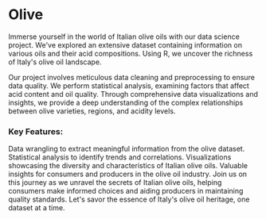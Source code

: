 # Olive
Immerse yourself in the world of Italian olive oils with our data science project. We've explored an extensive dataset containing information on various oils and their acid compositions. Using R, we uncover the richness of Italy's olive oil landscape.

Our project involves meticulous data cleaning and preprocessing to ensure data quality. We perform statistical analysis, examining factors that affect acid content and oil quality. Through comprehensive data visualizations and insights, we provide a deep understanding of the complex relationships between olive varieties, regions, and acidity levels.

### Key Features:

Data wrangling to extract meaningful information from the olive dataset.
Statistical analysis to identify trends and correlations.
Visualizations showcasing the diversity and characteristics of Italian olive oils.
Valuable insights for consumers and producers in the olive oil industry.
Join us on this journey as we unravel the secrets of Italian olive oils, helping consumers make informed choices and aiding producers in maintaining quality standards. Let's savor the essence of Italy's olive oil heritage, one dataset at a time.


